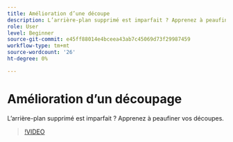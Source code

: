 ```yaml
---
title: Amélioration d’une découpe
description: L’arrière-plan supprimé est imparfait ? Apprenez à peaufiner vos découpes
role: User
level: Beginner
source-git-commit: e45ff88014e4bceea43ab7c45069d73f29987459
workflow-type: tm+mt
source-wordcount: '26'
ht-degree: 0%

---
```


# Amélioration d’un découpage

L’arrière-plan supprimé est imparfait ? Apprenez à peaufiner vos découpes.

>[!VIDEO](https://video.tv.adobe.com/v/3420221?quality=12&learn=on&hidetitle=true)
